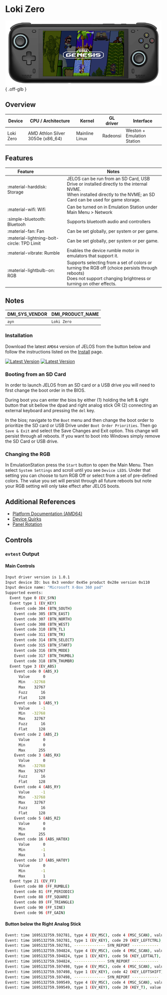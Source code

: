 # Loki Zero

![](../../_inc/images/devices/ayn-loki.png){ .off-glb }

## Overview

| Device | CPU / Architecture | Kernel | GL driver | Interface |
| -- | -- | -- | -- | -- |
| Loki Zero | AMD Athlon Silver 3050e (x86_64) | Mainline Linux | Radeonsi | Weston + Emulation Station |

## Features

| Feature&nbsp;&nbsp;&nbsp;&nbsp;&nbsp;&nbsp;&nbsp;&nbsp;&nbsp;&nbsp;&nbsp;&nbsp;&nbsp;&nbsp;&nbsp;&nbsp; | Notes |
| -- | -- |
| :material-harddisk: Storage | JELOS can be run from an SD Card, USB Drive or installed directly to the internal NVME. <br> When installed directly to the NVME; an SD Card can be used for game storage. |
| :material-wifi: Wifi | Can be turned on in Emulation Station under Main Menu > Network |
| :simple-bluetooth: Bluetooh | Supports bluetooth audio and controllers |
| :material-fan: Fan | Can be set globally, per system or per game. |
| :material-lightning-bolt-circle: TPD Limit | Can be set globally, per system or per game. |
| :material-vibrate: Rumble | Enables the device rumble motor in emulators that support it. |
| :material-lightbulb-on: RGB | Supports selecting from a set of colors or turning the RGB off (choice persists through reboots) <br> Does not support changing brightness or turning on other effects. |

## Notes

| DMI_SYS_VENDOR | DMI_PRODUCT_NAME |
| -- | -- |
| `ayn` | `Loki Zero` |

### Installation

Download the latest `AMD64` version of JELOS from the button below and follow the instructions listed on the [Install](../../../play/install/) page.

[![Latest Version](https://img.shields.io/github/release/JustEnoughLinuxOS/distribution.svg?labelColor=111111&color=5998FF&label=Latest&style=flat#only-light)](https://github.com/JustEnoughLinuxOS/distribution/releases/latest)
[![Latest Version](https://img.shields.io/github/release/JustEnoughLinuxOS/distribution.svg?labelColor=dddddd&color=5998FF&label=Latest&style=flat#only-dark)](https://github.com/JustEnoughLinuxOS/distribution/releases/latest)

### Booting from an SD Card

In order to launch JELOS from an SD card or a USB drive you will need to first change the boot order in the BIOS.  

During boot you can enter the bios by either (1) holding the left & right button that sit bellow the dpad and right analog stick OR (2) connecting an external keyboard and pressing the `del` key.  

In the bios; navigate to the `Boot` menu and then change the boot order to prioritize the SD card or USB Drive under `Boot Order Priorities`. Then go `Save & Exit` and select the Save Changes and Exit option.  This change will persist through all reboots.  If you want to boot into Windows simply remove the SD Card or USB drive.

### Changing the RGB 

In EmulationStation press the `Start` button to open the Main Menu.  Then select `System Settings` and scroll until you see `Device LEDS`.  Under that setting you can choose to turn RGB Off or select from a set of pre-defined colors.  The value you set will persist through all future reboots but note your RGB setting will only take effect after JELOS boots.

## Additional References

- [Platform Documentation (AMD64)](https://github.com/JustEnoughLinuxOS/distribution/blob/main/documentation/PER_DEVICE_DOCUMENTATION/AMD64)
- [Device Quirks](https://github.com/JustEnoughLinuxOS/distribution/tree/main/packages/hardware/quirks/devices/ayn%20Loki%20Zero)
- [Panel Rotation](https://github.com/JustEnoughLinuxOS/distribution/blob/main/packages/kernel/linux/patches/AMD64/002-display-quirks.patch)

## Controls

### `evtest` Output

#### Main Controls

``` bash title="/dev/input/event5: Microsoft X-Box 360 pad"
Input driver version is 1.0.1
Input device ID: bus 0x3 vendor 0x45e product 0x28e version 0x110
Input device name: "Microsoft X-Box 360 pad"
Supported events:
  Event type 0 (EV_SYN)
  Event type 1 (EV_KEY)
    Event code 304 (BTN_SOUTH)
    Event code 305 (BTN_EAST)
    Event code 307 (BTN_NORTH)
    Event code 308 (BTN_WEST)
    Event code 310 (BTN_TL)
    Event code 311 (BTN_TR)
    Event code 314 (BTN_SELECT)
    Event code 315 (BTN_START)
    Event code 316 (BTN_MODE)
    Event code 317 (BTN_THUMBL)
    Event code 318 (BTN_THUMBR)
  Event type 3 (EV_ABS)
    Event code 0 (ABS_X)
      Value      0
      Min   -32768
      Max    32767
      Fuzz      16
      Flat     128
    Event code 1 (ABS_Y)
      Value     -1
      Min   -32768
      Max    32767
      Fuzz      16
      Flat     128
    Event code 2 (ABS_Z)
      Value      0
      Min        0
      Max      255
    Event code 3 (ABS_RX)
      Value      0
      Min   -32768
      Max    32767
      Fuzz      16
      Flat     128
    Event code 4 (ABS_RY)
      Value     -1
      Min   -32768
      Max    32767
      Fuzz      16
      Flat     128
    Event code 5 (ABS_RZ)
      Value      0
      Min        0
      Max      255
    Event code 16 (ABS_HAT0X)
      Value      0
      Min       -1
      Max        1
    Event code 17 (ABS_HAT0Y)
      Value      0
      Min       -1
      Max        1
  Event type 21 (EV_FF)
    Event code 80 (FF_RUMBLE)
    Event code 81 (FF_PERIODIC)
    Event code 88 (FF_SQUARE)
    Event code 89 (FF_TRIANGLE)
    Event code 90 (FF_SINE)
    Event code 96 (FF_GAIN)
```

#### Button below the Right Analog Stick

``` bash title="/dev/input/event3: AT Translated Set 2 keyboard"
Event: time 1695132759.592781, type 4 (EV_MSC), code 4 (MSC_SCAN), value 1d
Event: time 1695132759.592781, type 1 (EV_KEY), code 29 (KEY_LEFTCTRL), value 1
Event: time 1695132759.592781, -------------- SYN_REPORT ------------
Event: time 1695132759.594824, type 4 (EV_MSC), code 4 (MSC_SCAN), value 38
Event: time 1695132759.594824, type 1 (EV_KEY), code 56 (KEY_LEFTALT), value 1
Event: time 1695132759.594824, -------------- SYN_REPORT ------------
Event: time 1695132759.597498, type 4 (EV_MSC), code 4 (MSC_SCAN), value 2a
Event: time 1695132759.597498, type 1 (EV_KEY), code 42 (KEY_LEFTSHIFT), value 1
Event: time 1695132759.597498, -------------- SYN_REPORT ------------
Event: time 1695132759.599549, type 4 (EV_MSC), code 4 (MSC_SCAN), value 14
Event: time 1695132759.599549, type 1 (EV_KEY), code 20 (KEY_T), value 1
```
